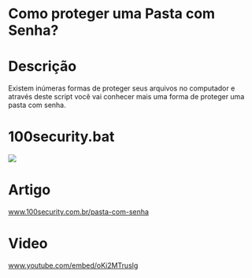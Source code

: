 # Como proteger uma Pasta com Senha?

# Descrição
Existem inúmeras formas de proteger seus arquivos no computador e através deste script você vai conhecer mais uma forma de proteger uma pasta com senha.

# 100security.bat
![](https://www.100security.com.br/images/pasta-com-senha-02.png)

# Artigo 
www.100security.com.br/pasta-com-senha

# Video
www.youtube.com/embed/oKi2MTruslg


